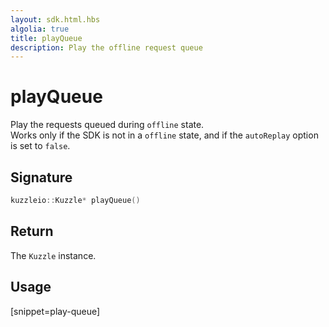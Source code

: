 ```yaml
---
layout: sdk.html.hbs
algolia: true
title: playQueue
description: Play the offline request queue
---
```


# playQueue

Play the requests queued during `offline` state.  
Works only if the SDK is not in a `offline` state, and if the `autoReplay` option is set to `false`.

## Signature

```cpp
kuzzleio::Kuzzle* playQueue()
```

## Return

The `Kuzzle` instance.

## Usage

[snippet=play-queue]
